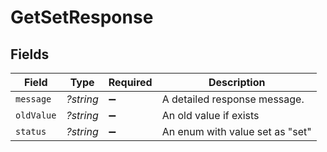 # GetSetResponse


## Fields

| Field                           | Type                            | Required                        | Description                     |
| ------------------------------- | ------------------------------- | ------------------------------- | ------------------------------- |
| `message`                       | *?string*                       | :heavy_minus_sign:              | A detailed response message.    |
| `oldValue`                      | *?string*                       | :heavy_minus_sign:              | An old value if exists          |
| `status`                        | *?string*                       | :heavy_minus_sign:              | An enum with value set as "set" |